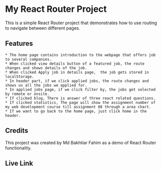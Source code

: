 
# My React Router Project

This is a simple React Router project that demonstrates how to use routing to navigate between different pages.


## Features

    * The home page contains introduction to the webpage that offers job to several companies.
    * When clicked view details button of a featured job, the route changes and shows details of the job.
    * When clicked Apply job in details page,  the job gets stored in localStorage.
    * In header part, if we click applied jobs, the route changes and shows us all the jobs we applied for.
    * In applied jobs page, if we click filter by, the jobs get selected by remote or onsite.
    * If clicked blog, There is answer of three react related questions.
    * If clicked statistics, The page will show the assignment number of my web development course till assignment 08 through a area chart.
    * If we want to go back to the home page, just click home in the header.


## Credits

This project was created by Md Bakhtiar Fahim as a demo of React Router functionality.

## Live Link

